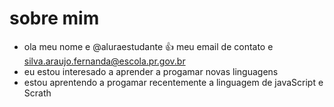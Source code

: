 # sobre mim
- ola meu nome e @aluraestudante
:+1: meu email de contato e silva.araujo.fernanda@escola.pr.gov.br
- eu estou interesado a aprender a progamar novas linguagens
- estou aprentendo a progamar recentemente a linguagem de javaScript e Scrath


